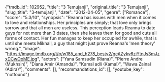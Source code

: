 {"tmdb_id": 102952, "title": "3 Temujanji", "original_title": "3 Temujanji", "slug_title": "3-temujanji", "date": "2012-04-05", "genre": ["Romance"], "score": "5.3/10", "synopsis": "Reanna has issues with men when it comes to love and relationships. Her principles are simply; that love only brings sorrow and that all men are useless. This perception leads Reanna to date guys for not more than 3 dates, then she leaves them for good and cuts all forms of contact. Her fun manages to keep her occupied for awhile, that is until she meets Mikhail, a guy that might just prove Reanna's 'men theory' wrong.", "image": "https://image.tmdb.org/t/p/w185_and_h278_bestv2/gcAZykv6ziYtnJs3mJzxDCwOoME.jpg", "actors": ["Yana Samsudin (Riana)", "Pierre Andre (Mukhsin)", "Diana Amir (Amanda)", "Kamal adli (Kamal)", "Wawa Zainal (Adira)"], "comments": [], "recommandations_id": [], "youtube_key": "notfound"}